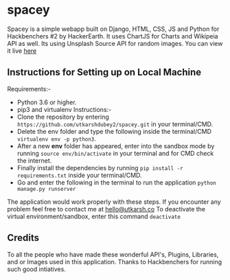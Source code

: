 # spacey
Spacey is a simple webapp built on Django, HTML, CSS, JS and Python for Hackbenchers #2 by HackerEarth.
It uses ChartJS for Charts and Wikipeia API as well. Its using Unsplash Source API for random images. You can view it live [here](http://spaceyapp.herokuapp.com)

## Instructions for Setting up on Local Machine
Requirements:-
- Python 3.6 or higher.
- pip3 and virtualenv
Instructions:-
- Clone the repository by entering ``https://github.com/utkarshdubey2/spacey.git`` in your terminal/CMD.
- Delete the env folder and type the following inside the terminal/CMD ``virtualenv env -p python3``.
- After a new **env** folder has appeared, enter into the sandbox mode by running ``source env/bin/activate`` in your terminal and for CMD check the internet.
- Finally install the dependencies by running ``pip install -r requirements.txt`` inside your terminal/CMD.
- Go and enter the following in the terminal to run the application ``python manage.py runserver``

The application would work properly with these steps. If you encounter any problem feel free to contact me at hello@utkarsh.co
To deactivate the virtual environment/sandbox, enter this command ``deactivate``

## Credits
To all the people who have made these wonderful API's, Plugins, Libraries, and or Images used in this application. 
Thanks to Hackbenchers for running such good intiatives.
